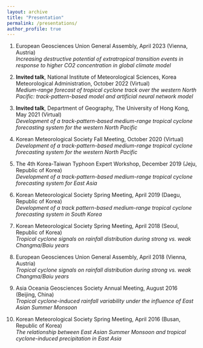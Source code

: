 ```yaml
---
layout: archive
title: "Presentation"
permalink: /presentations/
author_profile: true
---
```



1. European Geosciences Union General Assembly, April 2023 (Vienna, Austria)
<br>*Increasing destructive potential of extratropical transition events in response to higher CO2 concentration in global climate model*

1. **Invited talk**, National Institute of Meteorological Sciences, Korea Meteorological Administration, October 2022 (Virtual)
<br>*Medium-range forecast of tropical cyclone track over the western North Pacific: track-pattern-based model and artificial neural network model*

1. **Invited talk**, Department of Geography, The University of Hong Kong, May 2021 (Virtual)
<br>*Development of a track-pattern-based medium-range tropical cyclone forecasting system for the western North Pacific*

1. Korean Meteorological Society Fall Meeting, October 2020 (Virtual)
<br>*Development of a track-pattern-based medium-range tropical cyclone forecasting system for the western North Pacific*

1. The 4th Korea-Taiwan Typhoon Expert Workshop, December 2019 (Jeju, Republic of Korea)
<br>*Development of a track-pattern-based medium-range tropical cyclone forecasting system for East Asia*

1. Korean Meteorological Society Spring Meeting, April 2019 (Daegu, Republic of Korea)
<br>*Development of a track pattern-based medium-range tropical cyclone forecasting system in South Korea*

1. Korean Meteorological Society Spring Meeting, April 2018 (Seoul, Republic of Korea)
<br>*Tropical cyclone signals on rainfall distribution during strong vs. weak Changma/Baiu years*

1. European Geosciences Union General Assembly, April 2018 (Vienna, Austria)
<br>*Tropical cyclone signals on rainfall distribution during strong vs. weak Changma/Baiu years*

1. Asia Oceania Geosciences Society Annual Meeting, August 2016 (Beijing, China)
<br>*Tropical cyclone-induced rainfall variability under the influence of East Asian Summer Monsoon* 

1. Korean Meteorological Society Spring Meeting, April 2016 (Busan, Republic of Korea)
<br>*The relationship between East Asian Summer Monsoon and tropical cyclone-induced precipitation in East Asia* 
